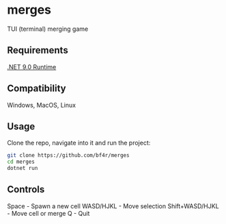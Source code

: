 # merges
TUI (terminal) merging game

## Requirements
[.NET 9.0 Runtime](https://dotnet.microsoft.com/en-us/download/dotnet/9.0)

## Compatibility
Windows, MacOS, Linux

## Usage
Clone the repo, navigate into it and run the project:
```bash
git clone https://github.com/bf4r/merges
cd merges
dotnet run
```

## Controls
Space - Spawn a new cell
WASD/HJKL - Move selection
Shift+WASD/HJKL - Move cell or merge
Q - Quit
